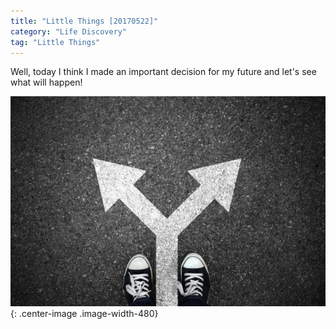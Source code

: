 ```yaml
---
title: "Little Things [20170522]"
category: "Life Discovery"
tag: "Little Things"
---
```


Well, today I think I made an important decision for my future and let's see what will happen!

![Decision](https://raw.githubusercontent.com/joshua19881228/my_blogs/master/Life_Discovery/Little_Things/figures/20170522.jpg "Decision"){: .center-image .image-width-480}
